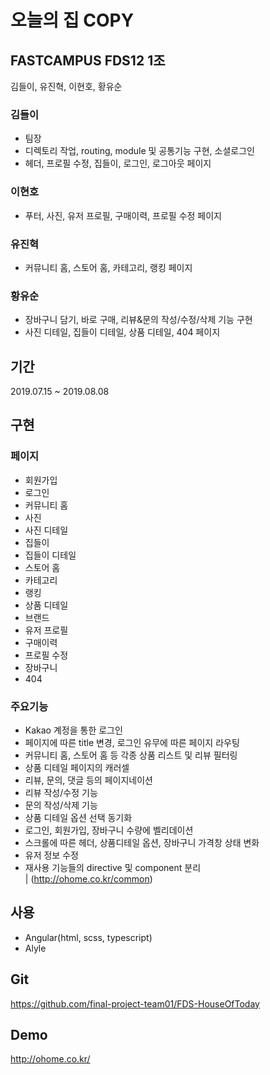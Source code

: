 # 오늘의 집 COPY

## FASTCAMPUS FDS12 1조

김들이, 유진혁, 이현호, 황유순

### 김들이

- 팀장
- 디렉토리 작업, routing, module 및 공통기능 구현, 소셜로그인
- 헤더, 프로필 수정, 집들이, 로그인, 로그아웃 페이지

### 이현호

- 푸터, 사진, 유저 프로필, 구매이력, 프로필 수정 페이지

### 유진혁

- 커뮤니티 홈, 스토어 홈, 카테고리, 랭킹 페이지

### 황유순

- 장바구니 담기, 바로 구매, 리뷰&문의 작성/수정/삭제 기능 구현
- 사진 디테일, 집들이 디테일, 상품 디테일, 404 페이지

## 기간

2019.07.15 ~ 2019.08.08

## 구현

### 페이지

- 회원가입
- 로그인
- 커뮤니티 홈
- 사진
- 사진 디테일
- 집들이
- 집들이 디테일
- 스토어 홈
- 카테고리
- 랭킹
- 상품 디테일
- 브랜드
- 유저 프로필
- 구매이력
- 프로필 수정
- 장바구니
- 404

### 주요기능

- Kakao 계정을 통한 로그인
- 페이지에 따른 title 변경, 로그인 유무에 따른 페이지 라우팅
- 커뮤니티 홈, 스토어 홈 등 각종 상품 리스트 및 리뷰 필터링
- 상품 디테일 페이지의 캐러셀
- 리뷰, 문의, 댓글 등의 페이지네이션
- 리뷰 작성/수정 기능
- 문의 작성/삭제 기능
- 상품 디테일 옵션 선택 동기화
- 로그인, 회원가입, 장바구니 수량에 벨리데이션
- 스크롤에 따른 헤더, 상품디테일 옵션, 장바구니 가격창 상태 변화
- 유저 정보 수정
- 재사용 기능들의 directive 및 component 분리
  <br>| (http://ohome.co.kr/common)

## 사용

- Angular(html, scss, typescript)
- Alyle

## Git

https://github.com/final-project-team01/FDS-HouseOfToday

## Demo

http://ohome.co.kr/
